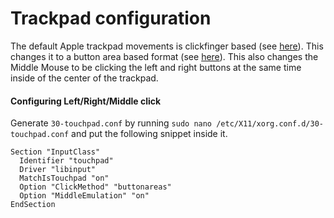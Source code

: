 # Trackpad configuration
The default Apple trackpad movements is clickfinger based (see [here](https://wayland.freedesktop.org/libinput/doc/latest/clickpad_softbuttons.html#clickfinger)). This changes it to a button area based format (see [here](https://wayland.freedesktop.org/libinput/doc/latest/clickpad_softbuttons.html#software_buttons)). This also changes the Middle Mouse to be clicking the left and right buttons at the same time inside of the center of the trackpad.

#### Configuring Left/Right/Middle click
Generate ```30-touchpad.conf``` by running ```sudo nano /etc/X11/xorg.conf.d/30-touchpad.conf``` and put the following snippet inside it.
```
Section "InputClass"
  Identifier "touchpad"
  Driver "libinput"
  MatchIsTouchpad "on"
  Option "ClickMethod" "buttonareas"
  Option "MiddleEmulation" "on"
EndSection
```
